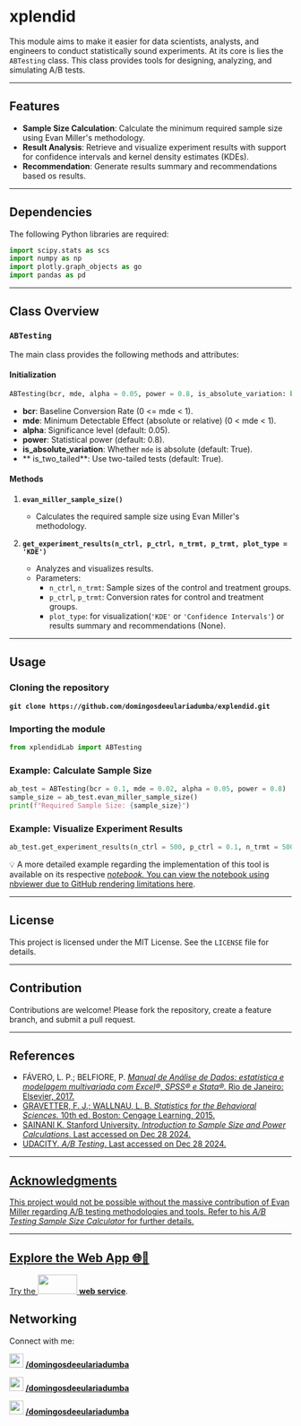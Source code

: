 # xplendid

This module aims to make it easier for data scientists, analysts, and engineers to conduct statistically sound experiments. At its core is lies the `ABTesting` class. This class provides tools for designing, analyzing, and simulating A/B tests.

---

## Features

- **Sample Size Calculation**: Calculate the minimum required sample size using Evan Miller's methodology.
- **Result Analysis**: Retrieve and visualize experiment results with support for confidence intervals and kernel density estimates (KDEs).
- **Recommendation**: Generate results summary and recommendations based os results.

---

## Dependencies

The following Python libraries are required:

```python
import scipy.stats as scs
import numpy as np
import plotly.graph_objects as go
import pandas as pd
```

---

## Class Overview

### `ABTesting`
The main class provides the following methods and attributes:

#### **Initialization**
```python
ABTesting(bcr, mde, alpha = 0.05, power = 0.8, is_absolute_variation: bool = True, is_two_tailed: bool = True)
```

- **bcr**: Baseline Conversion Rate (0 <= mde < 1).
- **mde**: Minimum Detectable Effect (absolute or relative) (0 < mde < 1).
- **alpha**: Significance level (default: 0.05).
- **power**: Statistical power (default: 0.8).
- **is_absolute_variation**: Whether `mde` is absolute (default: True).
- ** is_two_tailed**: Use two-tailed tests (default: True).

#### **Methods**

1. **`evan_miller_sample_size()`**
   - Calculates the required sample size using Evan Miller's methodology.

3. **`get_experiment_results(n_ctrl, p_ctrl, n_trmt, p_trmt, plot_type = 'KDE')`**
   - Analyzes and visualizes results.
   - Parameters:
     - `n_ctrl`, `n_trmt`: Sample sizes of the control and treatment groups.
     - `p_ctrl`, `p_trmt`: Conversion rates for control and treatment groups.
     - `plot_type`: for visualization(`'KDE'` or `'Confidence Intervals'`) or results summary and recommendations (None).

---

## Usage

### Cloning the repository

**`git clone https://github.com/domingosdeeulariadumba/explendid.git`**


### Importing the module

```python
from xplendidLab import ABTesting
```

### Example: Calculate Sample Size
```python
ab_test = ABTesting(bcr = 0.1, mde = 0.02, alpha = 0.05, power = 0.8)
sample_size = ab_test.evan_miller_sample_size()
print(f"Required Sample Size: {sample_size}")
```

### Example: Visualize Experiment Results
```python
ab_test.get_experiment_results(n_ctrl = 500, p_ctrl = 0.1, n_trmt = 500, p_trmt = 0.12, plot_type = 'Confidence Intervals')
```

💡 A more detailed example regarding the implementation of this tool is available on its respective <em> <a href = 'https://github.com/domingosdeeulariadumba/xplendid/blob/master/xplendidExamplesNotebook.ipynb' target = '_blank'> notebook.</em> You can view the notebook using nbviewer due to GitHub rendering limitations [here](https://github.com/domingosdeeulariadumba/xplendid/blob/main/xplendidExamplesNotebook.ipynb).

---

## License

This project is licensed under the MIT License. See the `LICENSE` file for details.

---

## Contribution

Contributions are welcome! Please fork the repository, create a feature branch, and submit a pull request.



---

## References
- FÁVERO, L. P.; BELFIORE, P. <em> <a href = 'https://www.amazon.com.br/Manual-An%C3%A1lise-Dados-Luiz-F%C3%A1vero/dp/8535270876' target = '_blank'> Manual de Análise de Dados: estatística e modelagem
multivariada com Excel®, SPSS® e Stata®.</em> Rio de Janeiro: Elsevier, 2017.
- GRAVETTER, F. J.; WALLNAU, L. B. <em> <a href = 'https://www.amazon.com/Statistics-Behavioral-Sciences-Standalone-Book/dp/1305504917' target = '_blank'> Statistics for the Behavioral Sciences.</em> 10th ed. Boston:
Cengage Learning, 2015.
- SAINANI K. Stanford University. <em> <a href = 'https://www.google.com/url?sa=t&source=web&rct=j&opi=89978449&url=https://web.stanford.edu/~kcobb/hrp259/lecture11.ppt&ved=2ahUKEwin0_6qmsuKAxVHUEEAHSzNEt0QFnoECBUQAQ&usg=AOvVaw16arOYUy8mK6FcYHGblX0m' target = '_blank'> Introduction to Sample Size and Power Calculations</em>. Last accessed on Dec 28 2024.
- UDACITY. <em> <a href = 'https://www.udacity.com/course/ab-testing--ud257' target = '_blank'> A/B Testing</em>. Last accessed on Dec 28 2024.
  
---
## Acknowledgments

This project would not be possible without the massive contribution of Evan Miller regarding A/B testing methodologies and tools. Refer to his <em> <a href = 'https://www.evanmiller.org/ab-testing/sample-size.html' target = '_blank' a> A/B Testing Sample Size Calculator</em> for further details.

---
## Explore the Web App 🌐🚀

Try the   <img src = 'https://i.postimg.cc/XJ38H6RZ/xplendid-logo-rect.png' width = '70' height = '35'/>   **[web service](https://xplendid.onrender.com)**.


## Networking

Connect with me:

<img src = 'https://i.postimg.cc/wj3w1mjG/kofi-icon.png' width = '25' height = '25'/>  **[/domingosdeeulariadumba](https://ko-fi.com/domingosdeeulariadumba)**

<img src = 'https://i.postimg.cc/t4vNmLB0/linktree-icon.png' width = '25' height = '25'/>  **[/domingosdeeulariadumba](https://linktr.ee/domingosdeeulariadumba)**

<img src = 'https://i.postimg.cc/W1178266/linkedin-icon.png' width = '25' height = '25'/>  **[/domingosdeeulariadumba](https://linkedin.com/in/domingosdeeulariadumba/)**